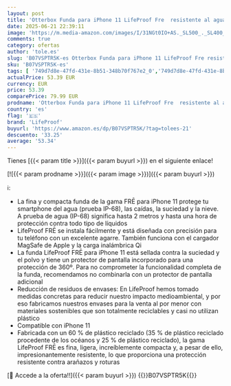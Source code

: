 ```yaml
---
layout: post
title: 'Otterbox Funda para iPhone 11 LifeProof Fre  resistente al agua  IP68   golpes  suciedad y caídas hasta 2 Metros  Fina y Elegante con Protector de Pantalla integrado  Negro'
date: 2025-06-21 22:39:11
image: 'https://m.media-amazon.com/images/I/31NGt0IO+AS._SL500_._SL400_.jpg'
comments: true
category: ofertas
author: 'tole.es'
slug: 'B07VSPTR5K-es Otterbox Funda para iPhone 11 LifeProof Fre resistente al...'
sku: 'B07VSPTR5K-es'
tags: [ '749d7d8e-47fd-431e-8b51-348b70f767e2_0','749d7d8e-47fd-431e-8b51-348b70f767e2_101','749d7d8e-47fd-431e-8b51-348b70f767e2_8501','Accesorios para móviles','Arborist Merchandising Root','CML-Tech','Comunicación móvil y accesorios','Conjuntos de carcasas y fundas','Electrónica','Fundas y carcasas para teléfonos móviles','Los favoritos de nuestros clientes: Electrónica','Mobile and Communication','Peripherals & Accessories','Self Service','Special Features Stores','iphone','lifeproof','🇪🇸', ]
actualPrice: 53.39 EUR
currency: EUR
price: 53.39
comparePrice: 79.99 EUR
prodname: 'Otterbox Funda para iPhone 11 LifeProof Fre  resistente al agua  IP68   golpes  suciedad y caídas hasta 2 Metros  Fina y Elegante con Protector de Pantalla integrado  Negro'
country: 'es'
flag: '🇪🇸'
brand: 'LifeProof'
buyurl: 'https://www.amazon.es/dp/B07VSPTR5K/?tag=tolees-21'
descuento: '33.25'
average: '53.34'
---
```


Tienes [{{< param title >}}]({{< param buyurl >}}) en el siguiente enlace!

[![{{< param prodname >}}]({{< param image >}})]({{< param buyurl >}})

ℹ️:

- La fina y compacta funda de la gama FRĒ para iPhone 11 protege tu smartphone del agua (prueba IP-68), las caídas, la suciedad y la nieve. A prueba de agua (IP-68) significa hasta 2 metros y hasta una hora de protección contra todo tipo de líquidos
- LifeProof FRĒ se instala fácilmente y está diseñada con precisión para tu teléfono con un excelente agarre. También funciona con el cargador MagSafe de Apple y la carga inalámbrica Qi
- La funda LifeProof FRĒ para iPhone 11 está sellada contra la suciedad y el polvo y tiene un protector de pantalla incorporado para una protección de 360º. Para no comprometer la funcionalidad completa de la funda, recomendamos no combinarla con un protector de pantalla adicional
- Reducción de residuos de envases: En LifeProof hemos tomado medidas concretas para reducir nuestro impacto medioambiental, y por eso fabricamos nuestros envases para la venta al por menor con materiales sostenibles que son totalmente reciclables y casi no utilizan plástico
- Compatible con iPhone 11
- Fabricada con un 60 % de plástico reciclado (35 % de plástico reciclado procedente de los océanos y 25 % de plástico reciclado), la gama LifeProof FRĒ es fina, ligera, increíblemente compacta y, a pesar de ello, impresionantemente resistente, lo que proporciona una protección resistente contra arañazos y roturas

[🛒 Accede a la oferta!!]({{< param buyurl >}})
{{<world>}}B07VSPTR5K{{</world>}}

